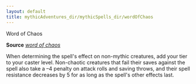 ```yaml
---
layout: default
title: mythicAdventures_dir/mythicSpells_dir/wordOfChaos
---
```

Word of Chaos

**Source** [_word of chaos_](spells_dir/wordOfChaos#_word-of-chaos)

When determining the spell's effect on non-mythic creatures, add your tier to your caster level. Non-chaotic creatures that fail their saves against the spell also take a –4 penalty on attack rolls and saving throws, and their spell resistance decreases by 5 for as long as the spell's other effects last.

